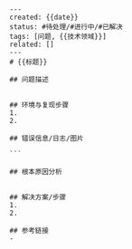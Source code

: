 
````
---
created: {{date}}
status: #待处理/#进行中/#已解决
tags: [问题, {{技术领域}}]
related: []
---
# {{标题}}

## 问题描述


## 环境与复现步骤
1. 
2. 

## 错误信息/日志/图片

```

## 根本原因分析


## 解决方案/步骤
1. 
2. 

## 参考链接
-
````